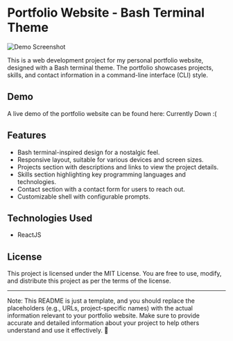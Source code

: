 # Portfolio Website - Bash Terminal Theme

![Demo Screenshot](https://github.com/tesselwolf/terminal-portfolio-website/blob/main/screenshot.jpg?raw=true)

This is a web development project for my personal portfolio website, designed with a Bash terminal theme. The portfolio showcases projects, skills, and contact information in a command-line interface (CLI) style.

## Demo

A live demo of the portfolio website can be found here: Currently Down :(

## Features

- Bash terminal-inspired design for a nostalgic feel.
- Responsive layout, suitable for various devices and screen sizes.
- Projects section with descriptions and links to view the project details.
- Skills section highlighting key programming languages and technologies.
- Contact section with a contact form for users to reach out.
- Customizable shell with configurable prompts.

## Technologies Used

- ReactJS

## License

This project is licensed under the MIT License. You are free to use, modify, and distribute this project as per the terms of the license.

---

Note: This README is just a template, and you should replace the placeholders (e.g., URLs, project-specific names) with the actual information relevant to your portfolio website. Make sure to provide accurate and detailed information about your project to help others understand and use it effectively. 🚀
